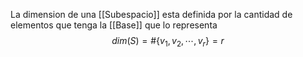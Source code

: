La dimension de una [[Subespacio]] esta definida por la cantidad de elementos que tenga la [[Base]] que lo representa
$$dim(S)=\#\{v_1, v_2, \cdots, v_r\}=r$$